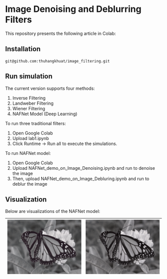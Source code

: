 # Image Denoising and Deblurring Filters

This repository presents the following article in Colab:


## Installation
```
git@github.com:thuhangkhuat/image_filtering.git
```

## Run simulation
The current version supports four methods:
1. Inverse Filtering
2. Landweber Filtering
3. Wiener Filtering
4. NAFNet Model (Deep Learning)

To run three traditional filters:
1. Open Google Colab
2. Upload lab1.ipynb
3. Click Runtime → Run all to execute the simulations.

To run NAFNet model:
1. Open Google Colab
2. Upload NAFNet_demo_on_Image_Denoising.ipynb and run to denoise the image
3. Then, upload NAFNet_demo_on_Image_Debluring.ipynb and run to deblur the image


## Visualization

Below are visualizations of the NAFNet model:

| ![PSNR: 20 dB](deblure_image_20.png) | ![PSNR: 25 dB ](deblure_image_25.png) |
|:---:|:---:|

<!-- ## Citation
```
@ARTICLE{10964594,
  author={Khuat, Thu Hang and Bui, Duy-Nam and Duong, Thuy Ngan and Phung, Manh Duong},
  journal={Robotics and Autonomous Systems}, 
  title={Polar Coordinate-based Differential Evolution for Moving Target Search Using Vision Sensor on Unmanned Aerial Vehicles}, 
  year={2025},
  volume={},
  number={},
  pages={},
  keywords={Optimal search, unmanned aerial vehicles, differential evolution},
  doi={}}
``` -->